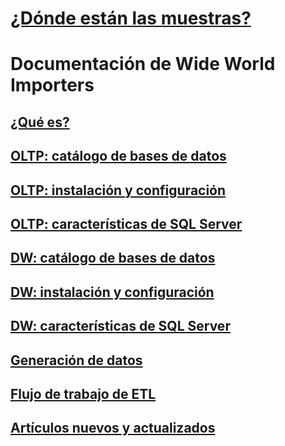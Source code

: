 # [¿Dónde están las muestras?](sql-samples-where-are.md)
# Documentación de Wide World Importers
## [¿Qué es?](wide-world-importers-what-is.md)
## [OLTP: catálogo de bases de datos](wide-world-importers-oltp-database-catalog.md)
## [OLTP: instalación y configuración](wide-world-importers-oltp-install-configure.md)
## [OLTP: características de SQL Server](wide-world-importers-oltp-use-of-sql-server-features.md)

## [DW: catálogo de bases de datos](wide-world-importers-dw-database-catalog.md)
## [DW: instalación y configuración](wide-world-importers-dw-install-configure.md)
## [DW: características de SQL Server](wide-world-importers-dw-use-of-sql-server-features.md)
## [Generación de datos](wide-world-importers-generate-data.md)
## [Flujo de trabajo de ETL](wide-world-importers-perform-etl.md)

## [Artículos nuevos y actualizados](new-updated-samples.md) 
